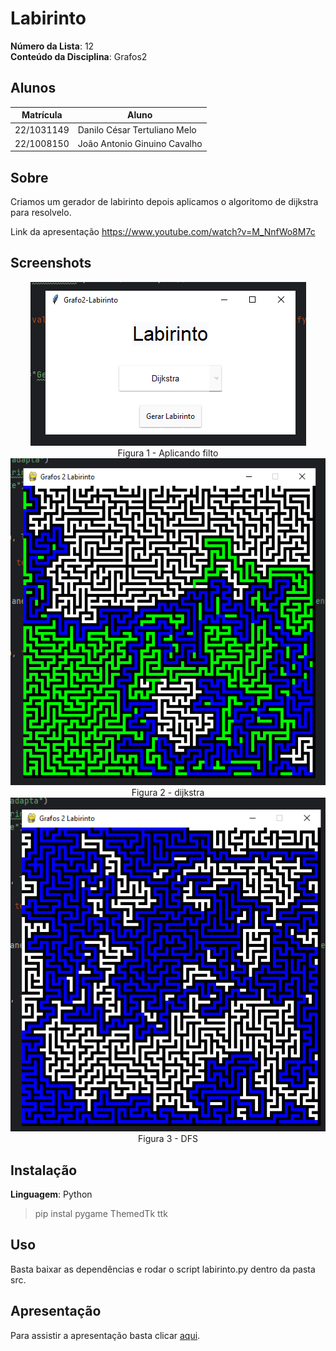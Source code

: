 # Labirinto

**Número da Lista**: 12<br>
**Conteúdo da Disciplina**: Grafos2<br>

## Alunos
| Matrícula  | Aluno                        |
|------------|------------------------------|
| 22/1031149 | Danilo César Tertuliano Melo |
| 22/1008150 | João Antonio Ginuino Cavalho |

## Sobre 

Criamos um gerador de labirinto depois aplicamos o algoritomo de dijkstra para resolvelo.

Link da apresentação https://www.youtube.com/watch?v=M_NnfWo8M7c

## Screenshots
<div align="center"><img src= "https://raw.githubusercontent.com/projeto-de-algoritmos-2024/Grafos2_Labirinto/refs/heads/master/Images/logo.png?raw=true"/></div>

<center>
Figura 1 - Aplicando filto
</center>

<div align="center"><img src= "https://raw.githubusercontent.com/projeto-de-algoritmos-2024/Grafos2_Labirinto/refs/heads/master/Images/dj.png?raw=true"/></div>

<center>
Figura 2 - dijkstra
</center>

<div align="center"><img src= "https://raw.githubusercontent.com/projeto-de-algoritmos-2024/Grafos2_Labirinto/refs/heads/master/Images/dfs.png?raw=true"/></div>

<center>
Figura 3 - DFS
</center>

## Instalação 
**Linguagem**: Python<br>
> pip instal pygame ThemedTk ttk

## Uso 
Basta baixar as dependências e rodar o script labirinto.py dentro da pasta src.

## Apresentação

Para assistir a apresentação basta clicar [aqui](https://www.youtube.com/watch?v=M_NnfWo8M7c).






